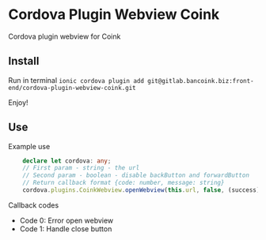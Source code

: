 # Cordova Plugin Webview Coink

Cordova plugin webview for Coink

## Install

Run in terminal `ionic cordova plugin add git@gitlab.bancoink.biz:front-end/cordova-plugin-webview-coink.git`

Enjoy!

## Use

Example use

```ts
    declare let cordova: any;
    // First param - string - the url
    // Second param - boolean - disable backButton and forwardButton
    // Return callback format {code: number, message: string}
    cordova.plugins.CoinkWebview.openWebview(this.url, false, (success) => console.log(JSON.parse(success)), (error) => { console.log(JSON.parse(error))});
```

Callback codes

- Code 0: Error open webview
- Code 1: Handle close button
